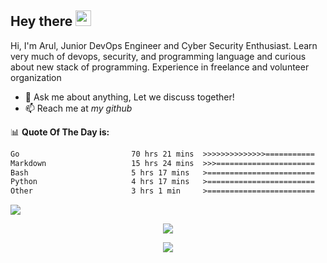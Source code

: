## Hey there <img src="https://media.giphy.com/media/hvRJCLFzcasrR4ia7z/giphy.gif" width="25px">

Hi, I'm Arul, Junior DevOps Engineer and Cyber Security Enthusiast. Learn very much of devops, security, and programming language and curious about new stack of programming. Experience in freelance and volunteer organization

- 💬 Ask me about anything, Let we discuss together!
- 📫 Reach me at <i>my github</i>

📊 **Quote Of The Day is:**
<!--START_SECTION:waka-->

```txt
Go                         70 hrs 21 mins  >>>>>>>>>>>>>>===========   57.46 %
Markdown                   15 hrs 24 mins  >>>======================   12.59 %
Bash                       5 hrs 17 mins   >========================   04.32 %
Python                     4 hrs 17 mins   >========================   03.50 %
Other                      3 hrs 1 min     >========================   02.47 %
```

<!--END_SECTION:waka-->


<img src="https://user-images.githubusercontent.com/73097560/115834477-dbab4500-a447-11eb-908a-139a6edaec5c.gif"></p>


<div align="center">
  <img src="https://cutewallpaper.org/21/pixel-wallpaper-gif/Pixel-GIF-Find-on-GIFER.gif">
</div>
<p  align="center">
<img src="https://user-images.githubusercontent.com/73097560/115834477-dbab4500-a447-11eb-908a-139a6edaec5c.gif"></p>

